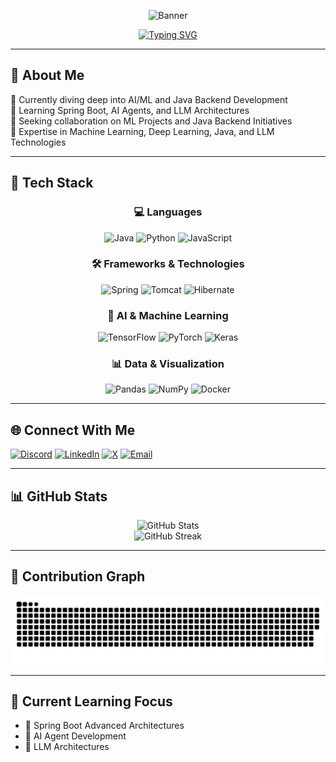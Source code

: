 <div align="center">
  
![Banner](https://capsule-render.vercel.app/api?type=waving&color=gradient&height=180&section=header&text=Venkatesh%20Gondu&fontSize=54&animation=fadeIn&fontAlignY=30&desc=AI/ML%20Innovator%20%7C%20Exploring%20Intelligent%20Systems&descAlignY=52&descAlign=50)

[![Typing SVG](https://readme-typing-svg.herokuapp.com?font=Fira+Code&weight=600&size=25&pause=1000&center=true&vCenter=true&random=false&width=600&lines=Curious+About+Emerging+Technologies;Passionate+Knowledge+Seeker;Continuous+Learning+Enthusiast;Bridging+Ideas+and+Innovation;Transforming+Curiosity+into+Impact)](https://git.io/typing-svg)

</div>

---

## 💫 About Me
🔭 Currently diving deep into AI/ML and Java Backend Development  
🌱 Learning Spring Boot, AI Agents, and LLM Architectures  
🤝 Seeking collaboration on ML Projects and Java Backend Initiatives  
💬 Expertise in Machine Learning, Deep Learning, Java, and LLM Technologies  

---

## 🚀 Tech Stack
<div align="center">

### 💻 Languages
<img src="https://cdn.jsdelivr.net/gh/devicons/devicon/icons/java/java-original.svg" width="50" height="50" alt="Java"/>
<img src="https://cdn.jsdelivr.net/gh/devicons/devicon/icons/python/python-original.svg" width="50" height="50" alt="Python"/>
<img src="https://cdn.jsdelivr.net/gh/devicons/devicon/icons/javascript/javascript-original.svg" width="50" height="50" alt="JavaScript"/>

### 🛠️ Frameworks & Technologies
<img src="https://cdn.jsdelivr.net/gh/devicons/devicon/icons/spring/spring-original.svg" width="50" height="50" alt="Spring"/>
<img src="https://cdn.jsdelivr.net/gh/devicons/devicon/icons/tomcat/tomcat-original.svg" width="50" height="50" alt="Tomcat"/>
<img src="https://cdn.jsdelivr.net/gh/devicons/devicon/icons/hibernate/hibernate-original.svg" width="50" height="50" alt="Hibernate"/>

### 🤖 AI & Machine Learning
<img src="https://cdn.jsdelivr.net/gh/devicons/devicon/icons/tensorflow/tensorflow-original.svg" width="50" height="50" alt="TensorFlow"/>
<img src="https://cdn.jsdelivr.net/gh/devicons/devicon/icons/pytorch/pytorch-original.svg" width="50" height="50" alt="PyTorch"/>
<img src="https://cdn.jsdelivr.net/gh/devicons/devicon/icons/keras/keras-original.svg" width="50" height="50" alt="Keras"/>

### 📊 Data & Visualization
<img src="https://cdn.jsdelivr.net/gh/devicons/devicon/icons/pandas/pandas-original.svg" width="50" height="50" alt="Pandas"/>
<img src="https://cdn.jsdelivr.net/gh/devicons/devicon/icons/numpy/numpy-original.svg" width="50" height="50" alt="NumPy"/>
<img src="https://cdn.jsdelivr.net/gh/devicons/devicon/icons/docker/docker-original.svg" width="50" height="50" alt="Docker"/>

</div>

---

## 🌐 Connect With Me
[![Discord](https://img.shields.io/badge/Discord-7289DA?style=for-the-badge&logo=discord&logoColor=white)](https://discord.gg/venky_Sur_yed)
[![LinkedIn](https://img.shields.io/badge/LinkedIn-0077B5?style=for-the-badge&logo=linkedin&logoColor=white)](https://linkedin.com/in/venkateshgondu)
[![X](https://img.shields.io/badge/X-000000?style=for-the-badge&logo=x&logoColor=white)](https://x.com/@venky_gondu)
[![Email](https://img.shields.io/badge/Email-D14836?style=for-the-badge&logo=gmail&logoColor=white)](mailto:venkatesh.gondu108@gmail.com)

---

## 📊 GitHub Stats
<div align="center">
  <img src="https://github-readme-stats.vercel.app/api?username=venky-Gondu&theme=radical&hide_border=false&include_all_commits=false&count_private=false" alt="GitHub Stats"/>
  <br/>
  <img src="https://github-readme-streak-stats.herokuapp.com/?user=venky-Gondu&theme=radical&hide_border=false" alt="GitHub Streak"/>
</div>

---

## 🐍 Contribution Graph
<div align="center">
  <picture>
    <source media="(prefers-color-scheme: dark)" srcset="https://raw.githubusercontent.com/venky-Gondu/venky-Gondu/output/github-snake-dark.svg" />
    <source media="(prefers-color-scheme: light)" srcset="https://raw.githubusercontent.com/venky-Gondu/venky-Gondu/output/github-snake.svg" />
    <img alt="github-snake" src="https://raw.githubusercontent.com/venky-Gondu/venky-Gondu/output/github-snake.svg" />
  </picture>
</div>

---

## 🌱 Current Learning Focus
- 🚀 Spring Boot Advanced Architectures  
- 🤖 AI Agent Development  
- 🧠 LLM Architectures  
